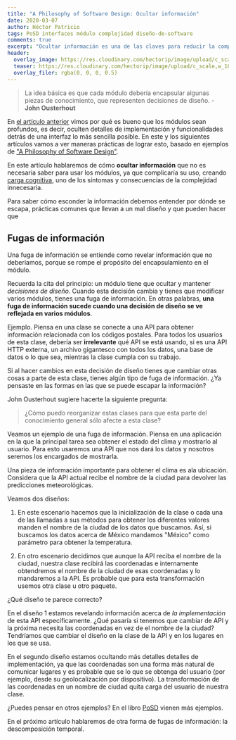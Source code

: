 ```yaml
---
title: "A Philosophy of Software Design: Ocultar información"
date: 2020-03-07
author: Héctor Patricio
tags: PoSD interfaces módulo complejidad diseño-de-software
comments: true
excerpt: "Ocultar información es una de las claves para reducir la complejidad, veamos algunas maneras de lograrlo."
header:
  overlay_image: https://res.cloudinary.com/hectorip/image/upload/c_scale,w_1800/v1583357998/IMG_3866_owfbzj.jpg
  teaser: https://res.cloudinary.com/hectorip/image/upload/c_scale,w_1800/v1583357998/IMG_3866_owfbzj.jpg
  overlay_filer: rgba(0, 0, 0, 0.5)
---
```


> La idea básica es que cada módulo debería encapsular algunas piezas de conocimiento, que representen decisiones de diseño. - **John Ousterhout**

En [el artículo anterior](https://blog.thedojo.mx/2020/03/02/a-philosophy-of-software-design-los-modulos-deben-ser-profundos.html) vimos por qué es bueno que los módulos sean profundos, es decir, oculten detalles de implementación y funcionalidades detrás de una interfaz lo más sencilla posible. En este y los siguientes artículos vamos a ver maneras prácticas de lograr esto, basado en ejemplos de ["A Philosophy of Software Design"](https://amzn.to/2H92nwA).

En este artículo hablaremos de cómo **ocultar información** que no es necesaria saber para usar los módulos, ya que complicaría su uso, creando [carga cognitiva](https://blog.thedojo.mx/2020/02/26/tres-formas-de-identificar-la-caomplejidad-posd6.html#carga-cognitiva), uno de los síntomas y consecuencias de la complejidad innecesaria.

Para saber cómo esconder la información debemos entender por dónde se escapa, prácticas comunes que llevan a un mal diseño y que pueden hacer que

## Fugas de información

Una fuga de información se entiende como revelar información que no deberíamos, porque se rompe el propósito del encapsulamiento en el módulo.

Recuerda la cita del principio: un módulo tiene que ocultar y mantener _decisiones de diseño_. Cuando esta decisión cambia y tienes que modificar varios módulos, tienes una fuga de información. En otras palabras, **una fuga de información sucede cuando una decisión de diseño se ve reflejada en varios módulos**.

Ejemplo. Piensa en una clase se conecte a una API para obtener información relacionada con los códigos postales. Para todos los usuarios de esta clase, debería ser **irrelevante** qué API se está usando, si es una API HTTP externa, un archivo gigantesco con todos los datos, una base de datos o lo que sea, mientras la clase cumpla con su trabajo.

Si al hacer cambios en esta decisión de diseño tienes que cambiar otras cosas a parte de esta clase, tienes algún tipo de fuga de información. ¿Ya pensaste en las formas en las que se puede escapar la información?

John Ousterhout sugiere hacerte la siguiente pregunta:

> ¿Cómo puedo reorganizar estas clases para que esta parte del conocimiento general sólo afecte a esta clase?

Veamos un ejemplo de una fuga de información. Piensa en una aplicación en la que la principal tarea sea obtener el estado del clima y mostrarlo al usuario. Para esto usaremos una API que nos dará los datos y nosotros seremos los encargados de mostrarla.

Una pieza de información importante para obtener el clima es ala ubicación. Considera que la API actual recibe el nombre de la ciudad para devolver las predicciones meteorológicas. 

Veamos dos diseños:

1. En este escenario hacemos que la inicialización de la clase o cada una de las llamadas a sus métodos para obtener los diferentes valores manden el nombre de la ciudad de los datos que buscamos. Así, si buscamos los datos acerca de México mandamos "México" como parámetro para obtener la temperatura.

2. En otro escenario decidimos que aunque la API reciba el nombre de la ciudad, nuestra clase recibirá las coordenadas e internamente obtendremos el nombre de la ciudad de esas coordenadas y lo mandaremos a la API. Es probable que para esta transformación usemos otra clase u otro paquete.

¿Qué diseño te parece correcto?

En el diseño 1 estamos revelando información acerca de  _la implementación_ de esta API específicamente. ¿Qué pasaría si tenemos que cambiar de API y la próxima necesita las coordenadas en vez de el nombre de la ciudad? Tendríamos que cambiar el diseño en la clase de la API y en los lugares en los que se usa.

En el segundo diseño estamos ocultando más detalles detalles de implementación, ya que las coordenadas son una forma más natural de comunicar lugares y es probable que se lo que se obtenga del usuario (por ejemplo, desde su geolocalización por dispositivo). La transformación de las coordenadas en un nombre de ciudad quita carga del usuario de nuestra clase.

¿Puedes pensar en otros ejemplos? En el libro [PoSD](https://amzn.to/2H92nwA) vienen más ejemplos.

En el próximo artículo hablaremos de otra forma de fugas de información: la descomposición temporal.
